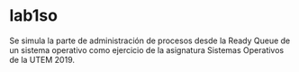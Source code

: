 # lab1so
Se simula la parte de administración de procesos desde la Ready Queue de un sistema operativo como ejercicio de la asignatura Sistemas Operativos de la UTEM 2019.
